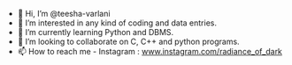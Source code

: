 - 👋 Hi, I’m @teesha-varlani
- 👀 I’m interested in any kind of coding and data entries. 
- 🌱 I’m currently learning Python and DBMS. 
- 💞️ I’m looking to collaborate on C, C++ and python programs. 
- 📫 How to reach me - Instagram : www.instagram.com/radiance_of_dark

<!---
teesha-varlani/teesha-varlani is a ✨ special ✨ repository because its `README.md` (this file) appears on your GitHub profile.
You can click the Preview link to take a look at your changes.
--->
